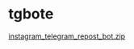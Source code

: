 # tgbote
[instagram_telegram_repost_bot.zip](https://github.com/user-attachments/files/20558803/instagram_telegram_repost_bot.zip)


